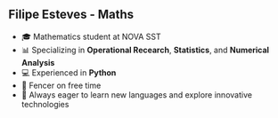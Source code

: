 ## Filipe Esteves - Maths

- 🎓 Mathematics student at NOVA SST
- 📊 Specializing in **Operational Recearch**, **Statistics**, and **Numerical Analysis**
- 💻 Experienced in **Python**
- 🤺 Fencer on free time
- 🌱 Always eager to learn new languages and explore innovative technologies

